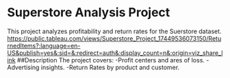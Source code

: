 # Superstore Analysis Project
  This project analyzes profitability and return rates for the Suerstore dataset.											https://public.tableau.com/views/Superstore_Project_17449536073150/ReturnedItems?:language=en-US&publish=yes&:sid=&:redirect=auth&:display_count=n&:origin=viz_share_link
##Description
  The project covers:
      -Profit centers and ares of loss.
      -Advertising insights.
      -Return Rates by product and customer.

